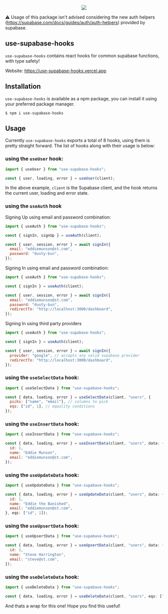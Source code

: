 <p align="center">
  <img src="https://user-images.githubusercontent.com/77309809/183580340-29c69e0a-bb03-4f35-afd5-41846b947976.svg" />
</p>

⚠️ Usage of this package isn't advised considering the new auth helpers (https://supabase.com/docs/guides/auth/auth-helpers) provided by supabase.

## use-supabase-hooks

`use-supabase-hooks` contains react hooks for common supabase functions, with type safety!

Website: https://use-supabase-hooks.vercel.app

## Installation

`use-supabase-hooks` is available as a npm package, you can install it using your preferred package manager.

```
$ npm i use-supabase-hooks
```

## Usage

Currently `use-supabase-hooks` exports a total of 8 hooks, using them is pretty straight forward. The list of hooks along with their usage is below:

### using the `useUser` hook:

```jsx
import { useUser } from "use-supabase-hooks";

const { user, loading, error } = useUser(client);
```

In the above example, `client` is the Supabase client, and the hook returns the current user, loading and error state.

### using the `useAuth` hook

Signing Up using email and password combination:

```jsx
import { useAuth } from "use-supabase-hooks";

const { signIn, signUp } = useAuth(client);

const { user, session, error } = await signIn({
  email: "eddiemunson@st.com",
  password: "dusty-bun",
});
```

Signing In using email and password combination:

```jsx
import { useAuth } from "use-supabase-hooks";

const { signIn } = useAuth(client);

const { user, session, error } = await signIn({
  email: "eddiemunson@st.com",
  password: "dusty-bun",
  redirectTo: "http://localhost:3000/dashboard",
});
```

Signing In using third party providers

```jsx
import { useAuth } from "use-supabase-hooks";

const { signIn } = useAuth(client);

const { user, session, error } = await signIn({
  provider: "google", // accepts any valid supabase provider
  redirectTo: "http://localhost:3000/dashboard",
});
```

### using the `useSelectData` hook:

```jsx
import { useSelectData } from "use-supabase-hooks";

const { data, loading, error } = useSelectData(client, "users", {
  picks: ["name", "email"], // columns to pick
  eqs: ["id", 1], // equality conditions
});
```

### using the `useInsertData` hook:

```jsx
import { useInsertData } from "use-supabase-hooks";

const { data, loading, error } = useInsertData(client, "users", data: {
  id: 1,
  name: "Eddie Munson",
  email: "eddiemunson@st.com",
});
```

### using the `useUpdateData` hook:

```jsx
import { useUpdateData } from "use-supabase-hooks";

const { data, loading, error } = useUpdateData(client, "users", data: {
  id: 1,
  name: "Eddie the Banished",
  email: "eddiemunson@st.com",
}, eqs: ["id", 1]);
```

### using the `useUpsertData` hook:

```jsx
import { useUpsertData } from "use-supabase-hooks";

const { data, loading, error } = useUpsertData(client, "users", data: {
  id: 1,
  name: "Steve Harrington",
  email: "steve@st.com",
});
```

### using the `useDeleteData` hook:

```jsx
import { useDeleteData } from "use-supabase-hooks";

const { data, loading, error } = useDeleteData(client, "users", eqs: ["id", 1]);
```

And thats a wrap for this one! Hope you find this useful!
